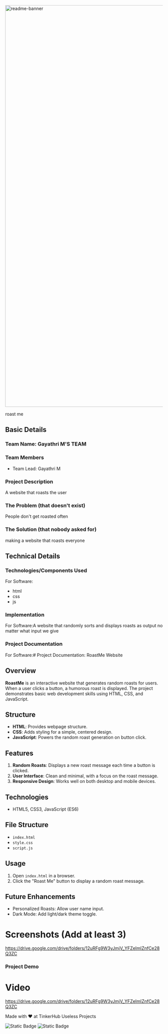 <img width="1280" alt="readme-banner" src="https://github.com/user-attachments/assets/35332e92-44cb-425b-9dff-27bcf1023c6c">

roast me


## Basic Details
### Team Name: Gayathri M'S TEAM


### Team Members
- Team Lead: Gayathri M


### Project Description
A website that roasts the user

### The Problem (that doesn't exist)
People don't get roasted often 

### The Solution (that nobody asked for)
making a website that roasts everyone

## Technical Details
### Technologies/Components Used
For Software:
- html
- css
- js
### Implementation
For Software:A website that randomly sorts and displays roasts as output no matter what input we give

### Project Documentation
For Software:# Project Documentation: RoastMe Website

## Overview
**RoastMe** is an interactive website that generates random roasts for users. When a user clicks a button, a humorous roast is displayed. The project demonstrates basic web development skills using HTML, CSS, and JavaScript.

## Structure
- **HTML**: Provides webpage structure.
- **CSS**: Adds styling for a simple, centered design.
- **JavaScript**: Powers the random roast generation on button click.

## Features
1. **Random Roasts**: Displays a new roast message each time a button is clicked.
2. **User Interface**: Clean and minimal, with a focus on the roast message.
3. **Responsive Design**: Works well on both desktop and mobile devices.

## Technologies
- HTML5, CSS3, JavaScript (ES6)

## File Structure
- `index.html`
- `style.css`
- `script.js`

## Usage
1. Open `index.html` in a browser.
2. Click the "Roast Me" button to display a random roast message.

## Future Enhancements
- Personalized Roasts: Allow user name input.
- Dark Mode: Add light/dark theme toggle.

# Screenshots (Add at least 3)
https://drive.google.com/drive/folders/12uRFg9W3yJmjV_YFZeImIZnfCe28Q3ZC

### Project Demo
# Video
https://drive.google.com/drive/folders/12uRFg9W3yJmjV_YFZeImIZnfCe28Q3ZC


Made with ❤️ at TinkerHub Useless Projects 

![Static Badge](https://img.shields.io/badge/TinkerHub-24?color=%23000000&link=https%3A%2F%2Fwww.tinkerhub.org%2F)
![Static Badge](https://img.shields.io/badge/UselessProject--24-24?link=https%3A%2F%2Fwww.tinkerhub.org%2Fevents%2FQ2Q1TQKX6Q%2FUseless%2520Projects)



